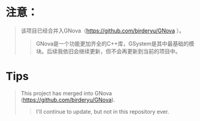# 注意：
> 该项目已经合并入GNova（https://github.com/birderyu/GNova ）。
>> GNova是一个功能更加齐全的C++库，GSystem是其中最基础的模块。后续我依旧会继续更新，但不会再更新到当前的项目中。

# Tips
> This project has merged into GNova (https://github.com/birderyu/GNova).
>> I'll continue to update, but not in this repository ever.
